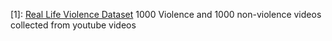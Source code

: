 [1]: [Real Life Violence Dataset](https://www.kaggle.com/datasets/mohamedmustafa/real-life-violence-situations-dataset?resource=download)  1000 Violence and 1000 non-violence videos collected from youtube videos
